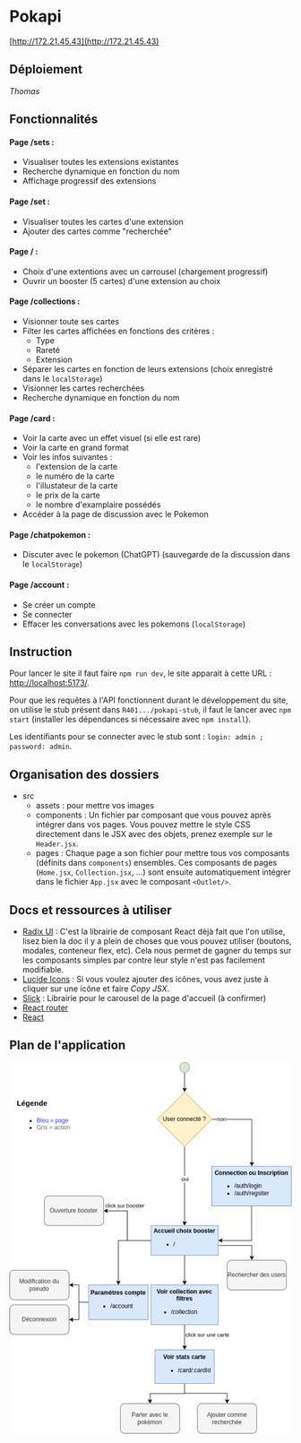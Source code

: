 # Pokapi

[http://172.21.45.43](http://172.21.45.43)

## Déploiement

*Thomas*

## Fonctionnalités

#### Page /sets :
- Visualiser toutes les extensions existantes
- Recherche dynamique en fonction du nom
- Affichage progressif des extensions

#### Page /set :
- Visualiser toutes les cartes d'une extension
- Ajouter des cartes comme "recherchée"

#### Page / :
- Choix d'une extentions avec un carrousel (chargement progressif)
- Ouvrir un booster (5 cartes) d'une extension au choix

#### Page /collections :
- Visionner toute ses cartes
- Filter les cartes affichées en fonctions des critères :
    - Type
    - Rareté
    - Extension
- Séparer les cartes en fonction de leurs extensions (choix enregistré dans le `localStorage`)
- Visionner les cartes recherchées
- Recherche dynamique en fonction du nom

#### Page /card :
- Voir la carte avec un effet visuel (si elle est rare)
- Voir la carte en grand format
- Voir les infos suivantes : 
    - l'extension de la carte
    - le numéro de la carte
    - l'illustateur de la carte
    - le prix de la carte
    - le nombre d'examplaire possédés
- Accéder à la page de discussion avec le Pokemon

#### Page /chatpokemon :
- Discuter avec le pokemon (ChatGPT) (sauvegarde de la discussion dans le `localStorage`)

#### Page /account :
- Se créer un compte
- Se connecter
- Effacer les conversations avec les pokemons (`localStorage`)

## Instruction

Pour lancer le site il faut faire `npm run dev`, le site apparait à cette URL : [http://localhost:5173/](http://localhost:5173/).

Pour que les requêtes à l'API fonctionnent durant le développement du site, on utilise le stub présent dans `R401.../pokapi-stub`, il faut le lancer avec `npm start` (installer les dépendances si nécessaire avec `npm install`).

Les identifiants pour se connecter avec le stub sont : `login: admin ; password: admin`.

## Organisation des dossiers

+ src
    + assets : pour mettre vos images
    + components : Un fichier par composant que vous pouvez après intégrer dans vos pages. Vous pouvez mettre le style CSS directement dans le JSX avec des objets, prenez exemple sur le `Header.jsx`.
    + pages : Chaque page a son fichier pour mettre tous vos composants (définits dans `components`) ensembles. Ces composants de pages (`Home.jsx`, `Collection.jsx`, ...) sont ensuite automatiquement intégrer dans le fichier `App.jsx` avec le composant `<Outlet/>`.

## Docs et ressources à utiliser

- [Radix UI](https://www.radix-ui.com/themes/docs/components/alert-dialog) : C'est la librairie de composant React dèjà fait que l'on utilise, lisez bien la doc il y a plein de choses que vous pouvez utiliser (boutons, modales, conteneur flex, etc). Cela nous permet de gagner du temps sur les composants simples par contre leur style n'est pas facilement modifiable.
- [Lucide Icons](https://lucide.dev/icons/) : Si vous voulez ajouter des icônes, vous avez juste à cliquer sur une icône et faire *Copy JSX*. 
- [Slick](https://react-slick.neostack.com/) : Librairie pour le carousel de la page d'accueil (à confirmer)
- [React router](https://reactrouter.com/start/declarative/navigating)
- [React](https://react.dev/reference/react)

## Plan de l'application

![plan](../../commun/Plan-app.drawio.png)
